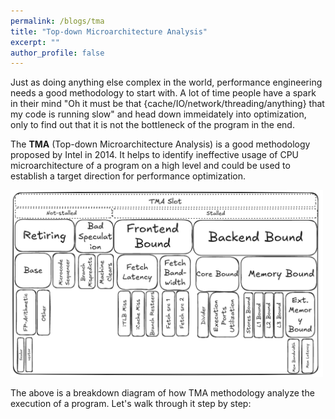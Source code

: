 ```yaml
---
permalink: /blogs/tma
title: "Top-down Microarchitecture Analysis"
excerpt: ""
author_profile: false
---
```


Just as doing anything else complex in the world, performance engineering needs a good methodology to start with. A lot of time people have a spark in their mind "Oh it must be that {cache/IO/network/threading/anything} that my code is running slow" and head down immeidately into optimization, only to find out that it is not the bottleneck of the program in the end.

The **TMA** (Top-down Microarchitecture Analysis) is a good methodology proposed by Intel in 2014. It helps to identify ineffective usage of CPU microarchitecture of a program on a high level and could be used to establish a target direction for performance optimization.

<img src="/images/blogs/tma.png" alt="tma" width="500"/>

The above is a breakdown diagram of how TMA methodology analyze the execution of a program. Let's walk through it step by step:
